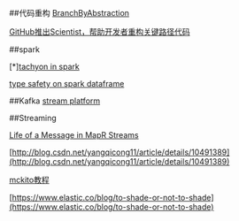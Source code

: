 
##代码重构
[BranchByAbstraction](http://martinfowler.com/bliki/BranchByAbstraction.html)

[GitHub推出Scientist，帮助开发者重构关键路径代码](http://www.infoq.com/cn/news/2016/02/github-scientist-refactoring)

##spark

[*][tachyon in spark](https://dzone.com/articles/Accelerate-In-Memory-Processing-with-Spark-from-Hours-to-Seconds-With-Tachyon)

[type safety on spark dataframe](http://www.51zero.com/blog/2016/2/24/type-safety-on-spark-dataframes-part-1)

##Kafka
[stream platform](http://www.confluent.io/blog/stream-data-platform-1/)

##Streaming

[Life of a Message in MapR Streams](https://www.mapr.com/blog/life-message-mapr-streams)

[http://blog.csdn.net/yangqicong11/article/details/10491389](http://blog.csdn.net/yangqicong11/article/details/10491389)


[mckito教程](http://waylau.com/mockito-quick-start/)

[https://www.elastic.co/blog/to-shade-or-not-to-shade](https://www.elastic.co/blog/to-shade-or-not-to-shade)
